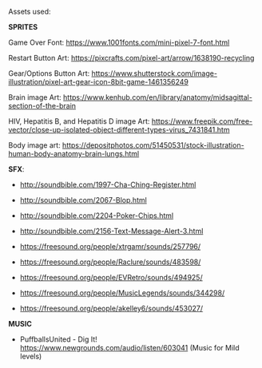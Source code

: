 Assets used:

**SPRITES**

Game Over Font: https://www.1001fonts.com/mini-pixel-7-font.html  

Restart Button Art: https://pixcrafts.com/pixel-art/arrow/1638190-recycling

Gear/Options Button Art: https://www.shutterstock.com/image-illustration/pixel-art-gear-icon-8bit-game-1461356249

Brain image Art: https://www.kenhub.com/en/library/anatomy/midsagittal-section-of-the-brain

HIV, Hepatitis B, and Hepatitis D image Art: https://www.freepik.com/free-vector/close-up-isolated-object-different-types-virus_7431841.htm

Body image art: https://depositphotos.com/51450531/stock-illustration-human-body-anatomy-brain-lungs.html

**SFX**:

- http://soundbible.com/1997-Cha-Ching-Register.html

- http://soundbible.com/2067-Blop.html

- http://soundbible.com/2204-Poker-Chips.html

- http://soundbible.com/2156-Text-Message-Alert-3.html

- https://freesound.org/people/xtrgamr/sounds/257796/

- https://freesound.org/people/Raclure/sounds/483598/

- https://freesound.org/people/EVRetro/sounds/494925/

- https://freesound.org/people/MusicLegends/sounds/344298/

- https://freesound.org/people/akelley6/sounds/453027/

**MUSIC**

- PuffballsUnited - Dig It! https://www.newgrounds.com/audio/listen/603041 (Music for Mild levels)
